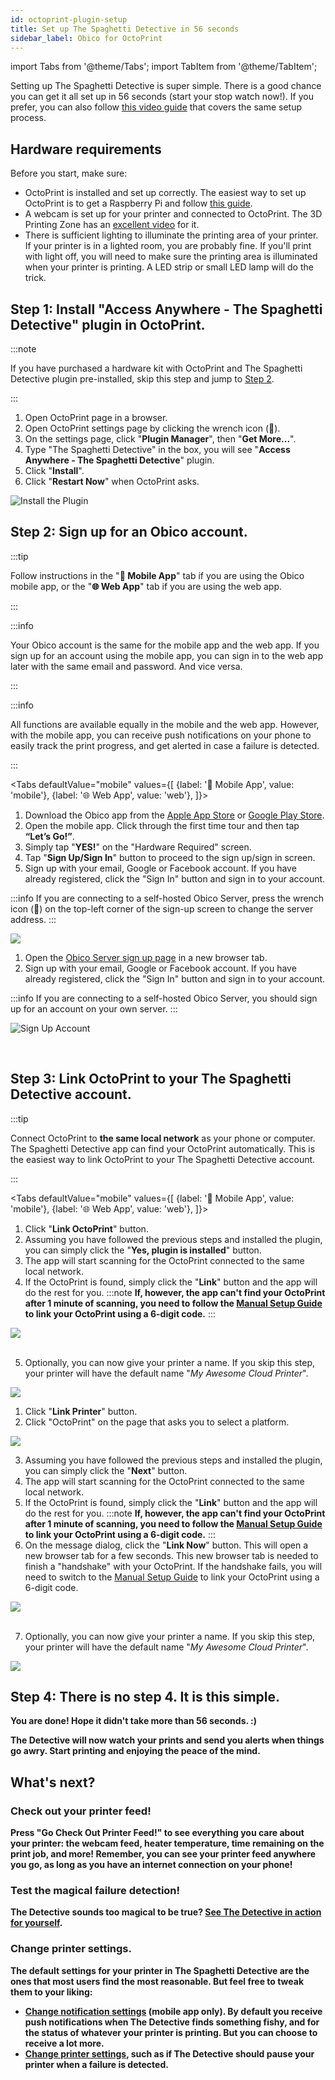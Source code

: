 ```yaml
---
id: octoprint-plugin-setup
title: Set up The Spaghetti Detective in 56 seconds
sidebar_label: Obico for OctoPrint
---
```


import Tabs from '@theme/Tabs';
import TabItem from '@theme/TabItem';

Setting up The Spaghetti Detective is super simple. There is a good chance you can get it all set up in 56 seconds (start your stop watch now!). If you prefer, you can also follow [this video guide](https://youtu.be/l2yMySAxIKw) that covers the same setup process.

## Hardware requirements

Before you start, make sure:

- OctoPrint is installed and set up correctly. The easiest way to set up OctoPrint is to get a Raspberry Pi and follow [this guide](https://octoprint.org/download/).
- A webcam is set up for your printer and connected to OctoPrint. The 3D Printing Zone has an [excellent video](https://www.youtube.com/watch?v=uWsD2HoId9I) for it.
- There is sufficient lighting to illuminate the printing area of your printer. If your printer is in a lighted room, you are probably fine. If you'll print with light off, you will need to make sure the printing area is illuminated when your printer is printing. A LED strip or small LED lamp will do the trick.


## Step 1: Install "Access Anywhere - The Spaghetti Detective" plugin in OctoPrint.

:::note

If you have purchased a hardware kit with OctoPrint and The Spaghetti Detective plugin pre-installed, skip this step and jump to [Step 2](#step-2-sign-up-for-a-the-spaghetti-detective-account).

:::

1. Open OctoPrint page in a browser.
1. Open OctoPrint settings page by clicking the wrench icon (**🔧**).
1. On the settings page, click "**Plugin Manager**", then "**Get More...**".
1. Type "The Spaghetti Detective" in the box, you will see "**Access Anywhere - The Spaghetti Detective**" plugin.
1. Click "**Install**".
1. Click "**Restart Now**" when OctoPrint asks.

![Install the Plugin](/img/user-guides/setupguide/tsd-plugin-install.gif)

## Step 2: Sign up for an Obico account.

:::tip

Follow instructions in the "**📱  Mobile App**" tab if you are using the Obico mobile app, or the "**🌐  Web App**" tab if you are using the web app.

:::

:::info

Your Obico account is the same for the mobile app and the web app. If you sign up for an account using the mobile app, you can sign in to the web app later with the same email and password. And vice versa.

:::

:::info

All functions are available equally in the mobile and the web app. However, with the mobile app, you can receive push notifications on your phone to easily track the print progress, and get alerted in case a failure is detected.

:::

<Tabs
  defaultValue="mobile"
  values={[
    {label: '📱  Mobile App', value: 'mobile'},
    {label: '🌐  Web App', value: 'web'},
  ]}>
  <TabItem value="mobile">

1. Download the Obico app from the [Apple App Store](https://apps.apple.com/us/app/the-spaghetti-detective/id1540646623?ign-itsct=apps_box&ign-itscg=30200) or [Google Play Store](https://play.google.com/store/apps/details?id=com.thespaghettidetective.android).
1. Open the mobile app. Click through the first time tour and then tap **“Let’s Go!”**.
1. Simply tap "**YES!**" on the "Hardware Required" screen.
1. Tap "**Sign Up/Sign In**" button to proceed to the sign up/sign in screen.
1. Sign up with your email, Google or Facebook account. If you have already registered, click the "Sign In" button and sign in to your account.

:::info
If you are connecting to a self-hosted Obico Server, press the wrench icon (**🔧**) on the top-left corner of the sign-up screen to change the server address.
:::

<div style={{display: "flex", justifyContent: "center"}}><img src="/img/user-guides/setupguide/mobile-app-signup.gif" /></div>

  </TabItem>
  <TabItem value="web">

1. Open the [Obico Server sign up page](https://app.obico.io/accounts/signup/) in a new browser tab.
1. Sign up with your email, Google or Facebook account. If you have already registered, click the "Sign In" button and sign in to your account.

:::info
If you are connecting to a self-hosted Obico Server, you should sign up for an account on your own server.
:::

![Sign Up Account](/img/user-guides/setupguide/tsd-signup.png)


  </TabItem>
</Tabs>

<br />

## Step 3: Link OctoPrint to your The Spaghetti Detective account.

:::tip

Connect OctoPrint to **the same local network** as your phone or computer. The Spaghetti Detective app can find your OctoPrint automatically. This is the easiest way to link OctoPrint to your The Spaghetti Detective account.

:::

<Tabs
  defaultValue="mobile"
  values={[
    {label: '📱  Mobile App', value: 'mobile'},
    {label: '🌐  Web App', value: 'web'},
  ]}>
  <TabItem value="mobile">

1. Click "**Link OctoPrint**" button.
2. Assuming you have followed the previous steps and installed the plugin, you can simply click the "**Yes, plugin is installed**" button.
3. The app will start scanning for the OctoPrint connected to the same local network.
4. If the OctoPrint is found, simply click the "**Link**" button and the app will do the rest for you.
  :::note
  **If, however, the app can't find your OctoPrint after 1 minute of scanning, you need to follow the [Manual Setup Guide](/docs/user-guides/octoprint-plugin-setup-manual-link) to link your OctoPrint using a 6-digit code.**
  :::

<div style={{display: "flex", justifyContent: "center"}}><img src="/img/user-guides/setupguide/auto-link-mobile.gif" /></div>
<br />

5. Optionally, you can now give your printer a name. If you skip this step, your printer will have the default name "*My Awesome Cloud Printer*".

<div style={{display: "flex", justifyContent: "center"}}><img src="/img/user-guides/setupguide/link-success-mobile.gif" /></div>

  </TabItem>
  <TabItem value="web">

1. Click "**Link Printer**" button.
2. Click "OctoPrint" on the page that asks you to select a platform.

<div style={{display: "flex", justifyContent: "center"}}><img src="/img/user-guides/setupguide/select-platform-web.jpg" /></div>

3. Assuming you have followed the previous steps and installed the plugin, you can simply click the "**Next**" button.
4. The app will start scanning for the OctoPrint connected to the same local network.
5. If the OctoPrint is found, simply click the "**Link**" button and the app will do the rest for you.
  :::note
  **If, however, the app can't find your OctoPrint after 1 minute of scanning, you need to follow the [Manual Setup Guide](/docs/user-guides/octoprint-plugin-setup-manual-link) to link your OctoPrint using a 6-digit code.**
  :::
6. On the message dialog, click the "**Link Now**" button. This will open a new browser tab for a few seconds. This new browser tab is needed to finish a "handshake" with your OctoPrint. If the handshake fails, you will need to switch to the [Manual Setup Guide](/docs/user-guides/octoprint-plugin-setup-manual-link) to link your OctoPrint using a 6-digit code.

<div style={{display: "flex", justifyContent: "center"}}><img src="/img/user-guides/setupguide/auto-link-web.gif" /></div>
<br />

7. Optionally, you can now give your printer a name. If you skip this step, your printer will have the default name "*My Awesome Cloud Printer*".

<div style={{display: "flex", justifyContent: "center"}}><img src="/img/user-guides/setupguide/link-success-web.gif" /></div>

  </TabItem>
</Tabs>

<b />

## Step 4: There is no step 4. It is this simple.

You are done! Hope it didn't take more than 56 seconds. :)

The Detective will now watch your prints and send you alerts when things go awry. Start printing and enjoying the peace of the mind.

## What's next?

### Check out your printer feed!

Press "Go Check Out Printer Feed!" to see everything you care about your printer: the webcam feed, heater temperature, time remaining on the print job, and more! Remember, you can see your printer feed anywhere you go, as long as you have an internet connection on your phone!

### Test the magical failure detection!

The Detective sounds too magical to be true? [See The Detective in action for yourself](/docs/user-guides/how-to-test-failure-detection).

### Change printer settings.

The default settings for your printer in The Spaghetti Detective are the ones that most users find the most reasonable. But feel free to tweak them to your liking:

- [Change notification settings](/docs/user-guides/notification-settings) (mobile app only). By default you receive push notifications when The Detective finds something fishy, and for the status of whatever your printer is printing. But you can choose to receive a lot more.
- [Change printer settings](/docs/user-guides/detection-print-job-settings), such as if The Detective should pause your printer when a failure is detected.
